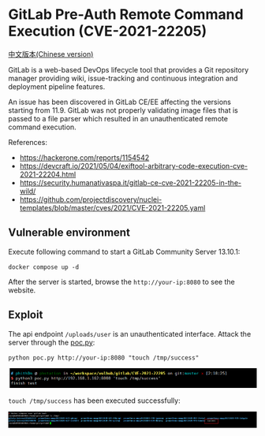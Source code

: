 # GitLab Pre-Auth Remote Command Execution (CVE-2021-22205)

[中文版本(Chinese version)](README.zh-cn.md)

GitLab is a web-based DevOps lifecycle tool that provides a Git repository manager providing wiki, issue-tracking and continuous integration and deployment pipeline features.

An issue has been discovered in GitLab CE/EE affecting the versions starting from 11.9. GitLab was not properly validating image files that is passed to a file parser which resulted in an unauthenticated remote command execution.

References:

- https://hackerone.com/reports/1154542
- https://devcraft.io/2021/05/04/exiftool-arbitrary-code-execution-cve-2021-22204.html
- https://security.humanativaspa.it/gitlab-ce-cve-2021-22205-in-the-wild/
- https://github.com/projectdiscovery/nuclei-templates/blob/master/cves/2021/CVE-2021-22205.yaml

## Vulnerable environment

Execute following command to start a GitLab Community Server 13.10.1:

```
docker compose up -d
```

After the server is started, browse the `http://your-ip:8080` to see the website.

## Exploit

The api endpoint `/uploads/user` is an unauthenticated interface. Attack the server through the [poc.py](poc.py):

```
python poc.py http://your-ip:8080 "touch /tmp/success"
```

![](1.png)

`touch /tmp/success` has been executed successfully:

![](2.png)
